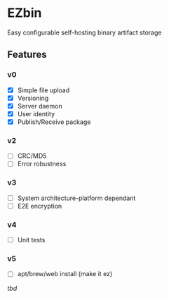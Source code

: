 # EZbin

Easy configurable self-hosting binary artifact storage

## Features

### v0

- [x] Simple file upload
- [x] Versioning
- [x] Server daemon
- [x] User identity
- [x] Publish/Receive package

### v2

- [ ] CRC/MD5
- [ ] Error robustness

### v3

- [ ] System architecture-platform dependant
- [ ] E2E encryption

### v4

- [ ] Unit tests

### v5

- [ ] apt/brew/web install (make it ez)


*tbd*
